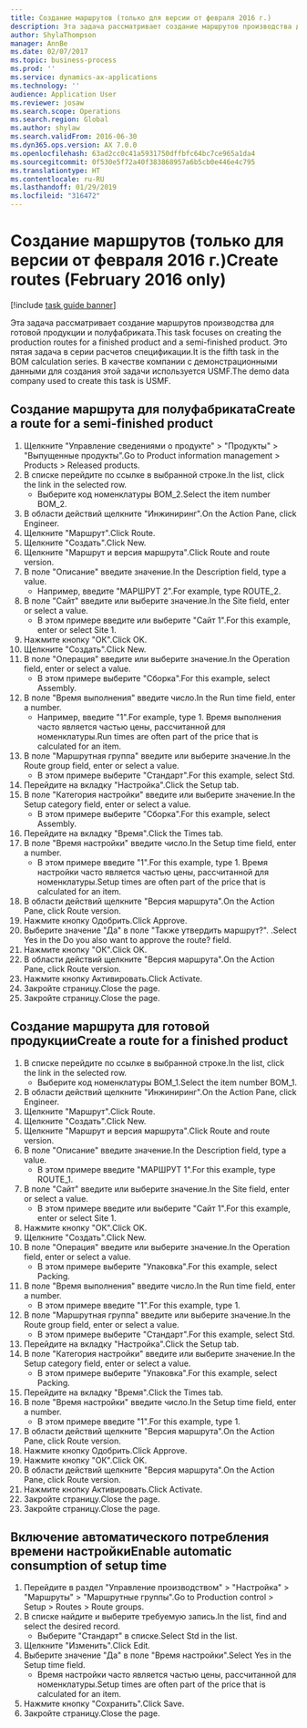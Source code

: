 ```yaml
---
title: Создание маршрутов (только для версии от февраля 2016 г.)
description: Эта задача рассматривает создание маршрутов производства для готовой продукции и полуфабриката.
author: ShylaThompson
manager: AnnBe
ms.date: 02/07/2017
ms.topic: business-process
ms.prod: ''
ms.service: dynamics-ax-applications
ms.technology: ''
audience: Application User
ms.reviewer: josaw
ms.search.scope: Operations
ms.search.region: Global
ms.author: shylaw
ms.search.validFrom: 2016-06-30
ms.dyn365.ops.version: AX 7.0.0
ms.openlocfilehash: 63ad2cc0c41a5931750dffbfc64bc7ce965a1da4
ms.sourcegitcommit: 0f530e5f72a40f383868957a6b5cb0e446e4c795
ms.translationtype: HT
ms.contentlocale: ru-RU
ms.lasthandoff: 01/29/2019
ms.locfileid: "316472"
---
```

# <a name="create-routes-february-2016-only"></a><span data-ttu-id="9e5fc-103">Создание маршрутов (только для версии от февраля 2016 г.)</span><span class="sxs-lookup"><span data-stu-id="9e5fc-103">Create routes (February 2016 only)</span></span>

[!include [task guide banner](../../includes/task-guide-banner.md)]

<span data-ttu-id="9e5fc-104">Эта задача рассматривает создание маршрутов производства для готовой продукции и полуфабриката.</span><span class="sxs-lookup"><span data-stu-id="9e5fc-104">This task focuses on creating the production routes for a finished product and a semi-finished product.</span></span> <span data-ttu-id="9e5fc-105">Это пятая задача в серии расчетов спецификации.</span><span class="sxs-lookup"><span data-stu-id="9e5fc-105">It is the fifth task in the BOM calculation series.</span></span> <span data-ttu-id="9e5fc-106">В качестве компании с демонстрационными данными для создания этой задачи используется USMF.</span><span class="sxs-lookup"><span data-stu-id="9e5fc-106">The demo data company used to create this task is USMF.</span></span>


## <a name="create-a-route-for-a-semi-finished-product"></a><span data-ttu-id="9e5fc-107">Создание маршрута для полуфабриката</span><span class="sxs-lookup"><span data-stu-id="9e5fc-107">Create a route for a semi-finished product</span></span>
1. <span data-ttu-id="9e5fc-108">Щелкните "Управление сведениями о продукте" > "Продукты" > "Выпущенные продукты".</span><span class="sxs-lookup"><span data-stu-id="9e5fc-108">Go to Product information management > Products > Released products.</span></span>
2. <span data-ttu-id="9e5fc-109">В списке перейдите по ссылке в выбранной строке.</span><span class="sxs-lookup"><span data-stu-id="9e5fc-109">In the list, click the link in the selected row.</span></span>
    * <span data-ttu-id="9e5fc-110">Выберите код номенклатуры BOM_2.</span><span class="sxs-lookup"><span data-stu-id="9e5fc-110">Select the item number BOM_2.</span></span>  
3. <span data-ttu-id="9e5fc-111">В области действий щелкните "Инжиниринг".</span><span class="sxs-lookup"><span data-stu-id="9e5fc-111">On the Action Pane, click Engineer.</span></span>
4. <span data-ttu-id="9e5fc-112">Щелкните "Маршрут".</span><span class="sxs-lookup"><span data-stu-id="9e5fc-112">Click Route.</span></span>
5. <span data-ttu-id="9e5fc-113">Щелкните "Создать".</span><span class="sxs-lookup"><span data-stu-id="9e5fc-113">Click New.</span></span>
6. <span data-ttu-id="9e5fc-114">Щелкните "Маршрут и версия маршрута".</span><span class="sxs-lookup"><span data-stu-id="9e5fc-114">Click Route and route version.</span></span>
7. <span data-ttu-id="9e5fc-115">В поле "Описание" введите значение.</span><span class="sxs-lookup"><span data-stu-id="9e5fc-115">In the Description field, type a value.</span></span>
    * <span data-ttu-id="9e5fc-116">Например, введите "МАРШРУТ 2".</span><span class="sxs-lookup"><span data-stu-id="9e5fc-116">For example, type ROUTE_2.</span></span>  
8. <span data-ttu-id="9e5fc-117">В поле "Сайт" введите или выберите значение.</span><span class="sxs-lookup"><span data-stu-id="9e5fc-117">In the Site field, enter or select a value.</span></span>
    * <span data-ttu-id="9e5fc-118">В этом примере введите или выберите "Сайт 1".</span><span class="sxs-lookup"><span data-stu-id="9e5fc-118">For this example, enter or select Site 1.</span></span>  
9. <span data-ttu-id="9e5fc-119">Нажмите кнопку "OК".</span><span class="sxs-lookup"><span data-stu-id="9e5fc-119">Click OK.</span></span>
10. <span data-ttu-id="9e5fc-120">Щелкните "Создать".</span><span class="sxs-lookup"><span data-stu-id="9e5fc-120">Click New.</span></span>
11. <span data-ttu-id="9e5fc-121">В поле "Операция" введите или выберите значение.</span><span class="sxs-lookup"><span data-stu-id="9e5fc-121">In the Operation field, enter or select a value.</span></span>
    * <span data-ttu-id="9e5fc-122">В этом примере выберите "Сборка".</span><span class="sxs-lookup"><span data-stu-id="9e5fc-122">For this example, select Assembly.</span></span>  
12. <span data-ttu-id="9e5fc-123">В поле "Время выполнения" введите число.</span><span class="sxs-lookup"><span data-stu-id="9e5fc-123">In the Run time field, enter a number.</span></span>
    * <span data-ttu-id="9e5fc-124">Например, введите "1".</span><span class="sxs-lookup"><span data-stu-id="9e5fc-124">For example, type 1.</span></span> <span data-ttu-id="9e5fc-125">Время выполнения часто является частью цены, рассчитанной для номенклатуры.</span><span class="sxs-lookup"><span data-stu-id="9e5fc-125">Run times are often part of the price that is calculated for an item.</span></span>  
13. <span data-ttu-id="9e5fc-126">В поле "Маршрутная группа" введите или выберите значение.</span><span class="sxs-lookup"><span data-stu-id="9e5fc-126">In the Route group field, enter or select a value.</span></span>
    * <span data-ttu-id="9e5fc-127">В этом примере выберите "Стандарт".</span><span class="sxs-lookup"><span data-stu-id="9e5fc-127">For this example, select Std.</span></span>  
14. <span data-ttu-id="9e5fc-128">Перейдите на вкладку "Настройка".</span><span class="sxs-lookup"><span data-stu-id="9e5fc-128">Click the Setup tab.</span></span>
15. <span data-ttu-id="9e5fc-129">В поле "Категория настройки" введите или выберите значение.</span><span class="sxs-lookup"><span data-stu-id="9e5fc-129">In the Setup category field, enter or select a value.</span></span>
    * <span data-ttu-id="9e5fc-130">В этом примере выберите "Сборка".</span><span class="sxs-lookup"><span data-stu-id="9e5fc-130">For this example, select Assembly.</span></span>  
16. <span data-ttu-id="9e5fc-131">Перейдите на вкладку "Время".</span><span class="sxs-lookup"><span data-stu-id="9e5fc-131">Click the Times tab.</span></span>
17. <span data-ttu-id="9e5fc-132">В поле "Время настройки" введите число.</span><span class="sxs-lookup"><span data-stu-id="9e5fc-132">In the Setup time field, enter a number.</span></span>
    * <span data-ttu-id="9e5fc-133">В этом примере введите "1".</span><span class="sxs-lookup"><span data-stu-id="9e5fc-133">For this example, type 1.</span></span> <span data-ttu-id="9e5fc-134">Время настройки часто является частью цены, рассчитанной для номенклатуры.</span><span class="sxs-lookup"><span data-stu-id="9e5fc-134">Setup times are often part of the price that is calculated for an item.</span></span>  
18. <span data-ttu-id="9e5fc-135">В области действий щелкните "Версия маршрута".</span><span class="sxs-lookup"><span data-stu-id="9e5fc-135">On the Action Pane, click Route version.</span></span>
19. <span data-ttu-id="9e5fc-136">Нажмите кнопку Одобрить.</span><span class="sxs-lookup"><span data-stu-id="9e5fc-136">Click Approve.</span></span>
20. <span data-ttu-id="9e5fc-137">Выберите значение "Да" в поле "Также утвердить маршрут?". .</span><span class="sxs-lookup"><span data-stu-id="9e5fc-137">Select Yes in the Do you also want to approve the route? field.</span></span>
21. <span data-ttu-id="9e5fc-138">Нажмите кнопку "OК".</span><span class="sxs-lookup"><span data-stu-id="9e5fc-138">Click OK.</span></span>
22. <span data-ttu-id="9e5fc-139">В области действий щелкните "Версия маршрута".</span><span class="sxs-lookup"><span data-stu-id="9e5fc-139">On the Action Pane, click Route version.</span></span>
23. <span data-ttu-id="9e5fc-140">Нажмите кнопку Активировать.</span><span class="sxs-lookup"><span data-stu-id="9e5fc-140">Click Activate.</span></span>
24. <span data-ttu-id="9e5fc-141">Закройте страницу.</span><span class="sxs-lookup"><span data-stu-id="9e5fc-141">Close the page.</span></span>
25. <span data-ttu-id="9e5fc-142">Закройте страницу.</span><span class="sxs-lookup"><span data-stu-id="9e5fc-142">Close the page.</span></span>

## <a name="create-a-route-for-a-finished-product"></a><span data-ttu-id="9e5fc-143">Создание маршрута для готовой продукции</span><span class="sxs-lookup"><span data-stu-id="9e5fc-143">Create a route for a finished product</span></span>
1. <span data-ttu-id="9e5fc-144">В списке перейдите по ссылке в выбранной строке.</span><span class="sxs-lookup"><span data-stu-id="9e5fc-144">In the list, click the link in the selected row.</span></span>
    * <span data-ttu-id="9e5fc-145">Выберите код номенклатуры BOM_1.</span><span class="sxs-lookup"><span data-stu-id="9e5fc-145">Select the item number BOM_1.</span></span>  
2. <span data-ttu-id="9e5fc-146">В области действий щелкните "Инжиниринг".</span><span class="sxs-lookup"><span data-stu-id="9e5fc-146">On the Action Pane, click Engineer.</span></span>
3. <span data-ttu-id="9e5fc-147">Щелкните "Маршрут".</span><span class="sxs-lookup"><span data-stu-id="9e5fc-147">Click Route.</span></span>
4. <span data-ttu-id="9e5fc-148">Щелкните "Создать".</span><span class="sxs-lookup"><span data-stu-id="9e5fc-148">Click New.</span></span>
5. <span data-ttu-id="9e5fc-149">Щелкните "Маршрут и версия маршрута".</span><span class="sxs-lookup"><span data-stu-id="9e5fc-149">Click Route and route version.</span></span>
6. <span data-ttu-id="9e5fc-150">В поле "Описание" введите значение.</span><span class="sxs-lookup"><span data-stu-id="9e5fc-150">In the Description field, type a value.</span></span>
    * <span data-ttu-id="9e5fc-151">В этом примере введите "МАРШРУТ 1".</span><span class="sxs-lookup"><span data-stu-id="9e5fc-151">For this example, type ROUTE_1.</span></span>  
7. <span data-ttu-id="9e5fc-152">В поле "Сайт" введите или выберите значение.</span><span class="sxs-lookup"><span data-stu-id="9e5fc-152">In the Site field, enter or select a value.</span></span>
    * <span data-ttu-id="9e5fc-153">В этом примере введите или выберите "Сайт 1".</span><span class="sxs-lookup"><span data-stu-id="9e5fc-153">For this example, enter or select Site 1.</span></span>  
8. <span data-ttu-id="9e5fc-154">Нажмите кнопку "OК".</span><span class="sxs-lookup"><span data-stu-id="9e5fc-154">Click OK.</span></span>
9. <span data-ttu-id="9e5fc-155">Щелкните "Создать".</span><span class="sxs-lookup"><span data-stu-id="9e5fc-155">Click New.</span></span>
10. <span data-ttu-id="9e5fc-156">В поле "Операция" введите или выберите значение.</span><span class="sxs-lookup"><span data-stu-id="9e5fc-156">In the Operation field, enter or select a value.</span></span>
    * <span data-ttu-id="9e5fc-157">В этом примере выберите "Упаковка".</span><span class="sxs-lookup"><span data-stu-id="9e5fc-157">For this example, select Packing.</span></span>  
11. <span data-ttu-id="9e5fc-158">В поле "Время выполнения" введите число.</span><span class="sxs-lookup"><span data-stu-id="9e5fc-158">In the Run time field, enter a number.</span></span>
    * <span data-ttu-id="9e5fc-159">В этом примере введите "1".</span><span class="sxs-lookup"><span data-stu-id="9e5fc-159">For this example, type 1.</span></span>  
12. <span data-ttu-id="9e5fc-160">В поле "Маршрутная группа" введите или выберите значение.</span><span class="sxs-lookup"><span data-stu-id="9e5fc-160">In the Route group field, enter or select a value.</span></span>
    * <span data-ttu-id="9e5fc-161">В этом примере выберите "Стандарт".</span><span class="sxs-lookup"><span data-stu-id="9e5fc-161">For this example, select Std.</span></span>  
13. <span data-ttu-id="9e5fc-162">Перейдите на вкладку "Настройка".</span><span class="sxs-lookup"><span data-stu-id="9e5fc-162">Click the Setup tab.</span></span>
14. <span data-ttu-id="9e5fc-163">В поле "Категория настройки" введите или выберите значение.</span><span class="sxs-lookup"><span data-stu-id="9e5fc-163">In the Setup category field, enter or select a value.</span></span>
    * <span data-ttu-id="9e5fc-164">В этом примере выберите "Упаковка".</span><span class="sxs-lookup"><span data-stu-id="9e5fc-164">For this example, select Packing.</span></span>  
15. <span data-ttu-id="9e5fc-165">Перейдите на вкладку "Время".</span><span class="sxs-lookup"><span data-stu-id="9e5fc-165">Click the Times tab.</span></span>
16. <span data-ttu-id="9e5fc-166">В поле "Время настройки" введите число.</span><span class="sxs-lookup"><span data-stu-id="9e5fc-166">In the Setup time field, enter a number.</span></span>
    * <span data-ttu-id="9e5fc-167">В этом примере введите "1".</span><span class="sxs-lookup"><span data-stu-id="9e5fc-167">For this example, type 1.</span></span>  
17. <span data-ttu-id="9e5fc-168">В области действий щелкните "Версия маршрута".</span><span class="sxs-lookup"><span data-stu-id="9e5fc-168">On the Action Pane, click Route version.</span></span>
18. <span data-ttu-id="9e5fc-169">Нажмите кнопку Одобрить.</span><span class="sxs-lookup"><span data-stu-id="9e5fc-169">Click Approve.</span></span>
19. <span data-ttu-id="9e5fc-170">Нажмите кнопку "OК".</span><span class="sxs-lookup"><span data-stu-id="9e5fc-170">Click OK.</span></span>
20. <span data-ttu-id="9e5fc-171">В области действий щелкните "Версия маршрута".</span><span class="sxs-lookup"><span data-stu-id="9e5fc-171">On the Action Pane, click Route version.</span></span>
21. <span data-ttu-id="9e5fc-172">Нажмите кнопку Активировать.</span><span class="sxs-lookup"><span data-stu-id="9e5fc-172">Click Activate.</span></span>
22. <span data-ttu-id="9e5fc-173">Закройте страницу.</span><span class="sxs-lookup"><span data-stu-id="9e5fc-173">Close the page.</span></span>
23. <span data-ttu-id="9e5fc-174">Закройте страницу.</span><span class="sxs-lookup"><span data-stu-id="9e5fc-174">Close the page.</span></span>

## <a name="enable-automatic-consumption-of-setup-time"></a><span data-ttu-id="9e5fc-175">Включение автоматического потребления времени настройки</span><span class="sxs-lookup"><span data-stu-id="9e5fc-175">Enable automatic consumption of setup time</span></span>
1. <span data-ttu-id="9e5fc-176">Перейдите в раздел "Управление производством" > "Настройка" > "Маршруты" > "Маршрутные группы".</span><span class="sxs-lookup"><span data-stu-id="9e5fc-176">Go to Production control > Setup > Routes > Route groups.</span></span>
2. <span data-ttu-id="9e5fc-177">В списке найдите и выберите требуемую запись.</span><span class="sxs-lookup"><span data-stu-id="9e5fc-177">In the list, find and select the desired record.</span></span>
    * <span data-ttu-id="9e5fc-178">Выберите "Стандарт" в списке.</span><span class="sxs-lookup"><span data-stu-id="9e5fc-178">Select Std in the list.</span></span>  
3. <span data-ttu-id="9e5fc-179">Щелкните "Изменить".</span><span class="sxs-lookup"><span data-stu-id="9e5fc-179">Click Edit.</span></span>
4. <span data-ttu-id="9e5fc-180">Выберите значение "Да" в поле "Время настройки".</span><span class="sxs-lookup"><span data-stu-id="9e5fc-180">Select Yes in the Setup time field.</span></span>
    * <span data-ttu-id="9e5fc-181">Время настройки часто является частью цены, рассчитанной для номенклатуры.</span><span class="sxs-lookup"><span data-stu-id="9e5fc-181">Setup times are often part of the price that is calculated for an item.</span></span>  
5. <span data-ttu-id="9e5fc-182">Нажмите кнопку "Сохранить".</span><span class="sxs-lookup"><span data-stu-id="9e5fc-182">Click Save.</span></span>
6. <span data-ttu-id="9e5fc-183">Закройте страницу.</span><span class="sxs-lookup"><span data-stu-id="9e5fc-183">Close the page.</span></span>

